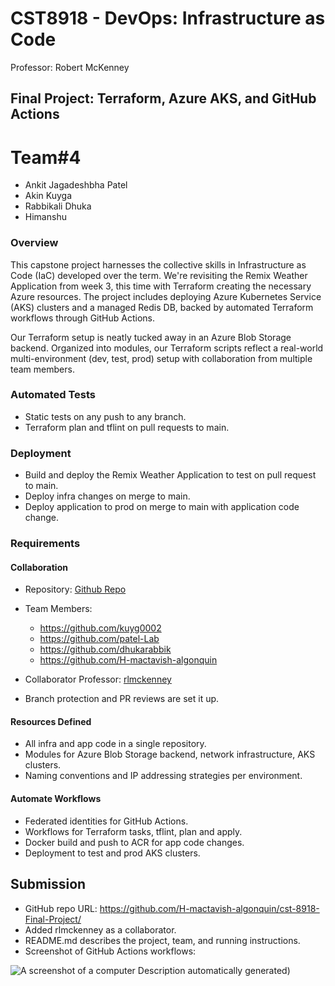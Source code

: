 # CST8918 - DevOps: Infrastructure as Code
Professor: Robert McKenney

## Final Project: Terraform, Azure AKS, and GitHub Actions
# Team#4

- Ankit Jagadeshbha Patel
- Akin Kuyga
- Rabbikali Dhuka
- Himanshu


### Overview
This capstone project harnesses the collective skills in Infrastructure as Code (IaC) developed over the term. We're revisiting the Remix Weather Application from week 3, this time with Terraform creating the necessary Azure resources. The project includes deploying Azure Kubernetes Service (AKS) clusters and a managed Redis DB, backed by automated Terraform workflows through GitHub Actions.

Our Terraform setup is neatly tucked away in an Azure Blob Storage backend. Organized into modules, our Terraform scripts reflect a real-world multi-environment (dev, test, prod) setup with collaboration from multiple team members.

### Automated Tests
- Static tests on any push to any branch.
- Terraform plan and tflint on pull requests to main.

### Deployment
- Build and deploy the Remix Weather Application to test on pull request to main.
- Deploy infra changes on merge to main.
- Deploy application to prod on merge to main with application code change.

### Requirements

#### Collaboration
- Repository: [Github Repo](#)
- Team Members:
  - https://github.com/kuyg0002
  - https://github.com/patel-Lab
  - https://github.com/dhukarabbik
  - https://github.com/H-mactavish-algonquin

- Collaborator Professor: [rlmckenney](https://github.com/rlmckenney)
- Branch protection and PR reviews are set it up.

#### Resources Defined
- All infra and app code in a single repository.
- Modules for Azure Blob Storage backend, network infrastructure, AKS clusters.
- Naming conventions and IP addressing strategies per environment.

#### Automate Workflows
- Federated identities for GitHub Actions.
- Workflows for Terraform tasks, tflint, plan and apply.
- Docker build and push to ACR for app code changes.
- Deployment to test and prod AKS clusters.

## Submission
- GitHub repo URL: https://github.com/H-mactavish-algonquin/cst-8918-Final-Project/
- Added rlmckenney as a collaborator.
- README.md describes the project, team, and running instructions.
- Screenshot of GitHub Actions workflows:

 ![A screenshot of a computer Description automatically
generated]([1.png))
